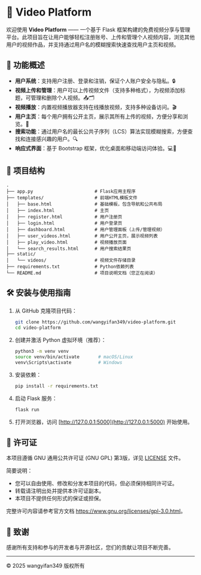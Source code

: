 # 🎥 Video Platform

欢迎使用 **Video Platform** —— 一个基于 Flask 框架构建的免费视频分享与管理平台。此项目旨在让用户能够轻松注册账号、上传和管理个人视频内容，浏览其他用户的视频作品，并支持通过用户名的模糊搜索快速查找用户主页和视频。

## 🚀 功能概述

- **用户系统**：支持用户注册、登录和注销，保证个人账户安全与隐私。🔒
- **视频上传和管理**：用户可以上传视频文件（支持多种格式），为视频添加标题，可管理和删除个人视频。📤🗂
- **视频播放**：内置视频播放器支持在线播放视频，支持多种设备访问。🎬
- **用户主页**：每个用户拥有公开主页，展示其所有上传的视频，方便分享和浏览。👤
- **搜索功能**：通过用户名的最长公共子序列（LCS）算法实现模糊搜索，方便查找和连接感兴趣的用户。🔍
- **响应式界面**：基于 Bootstrap 框架，优化桌面和移动端访问体验。💻📱

## 📁 项目结构

```
.
├── app.py                       # Flask应用主程序
├── templates/                   # 前端HTML模板文件
│   ├── base.html                # 基础模板，包含导航和公共布局
│   ├── index.html               # 主页
│   ├── register.html            # 用户注册页
│   ├── login.html               # 用户登录页
│   ├── dashboard.html           # 用户管理面板（上传/管理视频）
│   ├── user_videos.html         # 用户公开主页，展示视频列表
│   ├── play_video.html          # 视频播放页面
│   └── search_results.html      # 用户搜索结果页
├── static/
│   └── videos/                  # 视频文件存储目录
├── requirements.txt             # Python依赖列表
└── README.md                    # 项目说明文档（您正在阅读）
```

## 🛠 安装与使用指南

1. 从 GitHub 克隆项目代码：

   ```bash
   git clone https://github.com/wangyifan349/video-platform.git
   cd video-platform
   ```

2. 创建并激活 Python 虚拟环境（推荐）：

   ```bash
   python3 -m venv venv
   source venv/bin/activate       # macOS/Linux
   venv\Scripts\activate          # Windows
   ```

3. 安装依赖：

   ```bash
   pip install -r requirements.txt
   ```

4. 启动 Flask 服务：

   ```bash
   flask run
   ```

5. 打开浏览器，访问 [http://127.0.0.1:5000](http://127.0.0.1:5000) 开始使用。

## 📄 许可证

本项目遵循 GNU 通用公共许可证 (GNU GPL) 第3版，详见 [LICENSE](LICENSE) 文件。

简要说明：

- 您可以自由使用、修改和分发本项目的代码，但必须保持相同许可证。
- 转载请注明出处并提供本许可证副本。
- 本项目不提供任何形式的保证或担保。

完整许可内容请参考官方文档 <https://www.gnu.org/licenses/gpl-3.0.html>。

## 🙏 致谢

感谢所有支持和参与的开发者与开源社区，您们的贡献让项目不断完善。

---

© 2025 wangyifan349 版权所有

